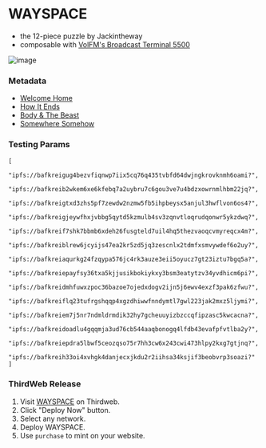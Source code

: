 # WAYSPACE

- the 12-piece puzzle by Jackintheway
- composable with [VolFM's Broadcast Terminal 5500](https://mint.vol.fm/80001/0xF840B0539245e622Fed259F2EcdfA92a74776FaB)

![image](https://user-images.githubusercontent.com/23249402/190872568-4bd2572d-4889-433a-8325-3ffc0de8ef02.png)


### Metadata

- [Welcome Home](https://ipfs.io/ipfs/bafyreicngdorfolbpfqlqg5lmjyvgiosspdq7cz34l5zaystkdeajsljfi/metadata.json)
- [How It Ends](https://ipfs.io/ipfs/bafyreid6aelb2wb46ujssncbbclbtuzkwmgtbjiiwor3ajon4lgh5x2qzi/metadata.json)
- [Body & The Beast](https://ipfs.io/ipfs/bafyreigar3lcpqzzpiivmjv6vwzhedskzmlusop2cmclqrh3atwtopkmki/metadata.json)
- [Somewhere Somehow](https://ipfs.io/ipfs/bafyreiab463job4ctsodtlfsfdfqfgejxkurrluz43xgipeezrqtjrr2vu/metadata.json)

### Testing Params

```
[
    "ipfs://bafkreigug4bezvfiqnwp7iix5cq76q435tvbfd64dwjngkrovknmh6oami?",
    "ipfs://bafkreib2wkem6xe6kfebq7a2uybru7c6gou3ve7u4bdzxowrnmlhbm22jq?",
    "ipfs://bafkreigtxd3zhs5pf7zewdw2nzmw5fb5ihpbeysx5anjul3hwflvon6os4?",
    "ipfs://bafkreigjeywfhxjvbbg5qytd5kzmulb4sv3zqnvtloqrudqonwr5ykzdwq?",
    "ipfs://bafkreif7shk7bbmb6xdeh26fusgteld7uil4hq5thezvaoqcvmyreqcx4m?",
    "ipfs://bafkreiblrew6jcyijs47ea2kr5zd5jq3zescnlx2tdmfxsmvywdef6o2uy?",
    "ipfs://bafkreiaqurkg24fzqypa576jc4rk3auze3eii5oyucz7gt23iztu7bgq5a?",
    "ipfs://bafkreiepayfsy36txa5kjjusikbokiykxy3bsm3eatytzv34yvdhicm6pi?",
    "ipfs://bafkreidmhfuwxzpoc36bazoe7ojedxdogv2ijn5j6ewv4exzf3pak6zfwu?",
    "ipfs://bafkreiflq23tufrgshqqp4xgzdhiwwfnndymtl7gwl223jak2mxz5ljymi?",
    "ipfs://bafkreiem7j5nr7ndmldrmdik32hy7gcheuuyizbzccqfipzasc5kwcacna?",
    "ipfs://bafkreidoadlu4gqqmja3ud76cb544aaqbonogq4lfdb43evafpfvtlba2y?",
    "ipfs://bafkreiepdra5lbwf5ceozqso75r7hh3cw6x243cwi473hlpy2kxg7gtjnq?",
    "ipfs://bafkreih33oi4xvhgk4danjecxjkdu2r2iihsa34ksjif3beobvrp3soazi?"
]
```

### ThirdWeb Release

1. Visit [WAYSPACE](https://thirdweb.com/sweetman.eth/WAYSPACE) on Thirdweb.
1. Click "Deploy Now" button.
1. Select any network.
1. Deploy WAYSPACE.
1. Use `purchase` to mint on your website.
